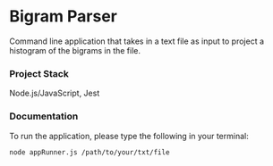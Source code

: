 # Bigram Parser

Command line application that takes in a text file as input to project a histogram of the bigrams in the file.

### Project Stack

Node.js/JavaScript, Jest

### Documentation

To run the application, please type the following in your terminal:

```
node appRunner.js /path/to/your/txt/file
```
